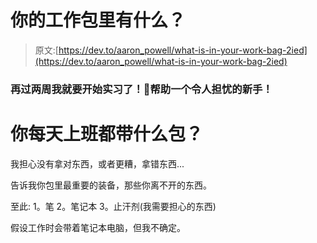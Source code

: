 # 你的工作包里有什么？

> 原文:[https://dev.to/aaron_powell/what-is-in-your-work-bag-2ied](https://dev.to/aaron_powell/what-is-in-your-work-bag-2ied)

### 再过两周我就要开始实习了！🎉帮助一个令人担忧的新手！

# [](#what-do-you-take-in-your-bag-everyday-to-work)你每天上班都带什么包？

我担心没有拿对东西，或者更糟，拿错东西...

告诉我你包里最重要的装备，那些你离不开的东西。

至此:
1。笔
2。笔记本
3。止汗剂(我需要担心的东西)

假设工作时会带着笔记本电脑，但我不确定。